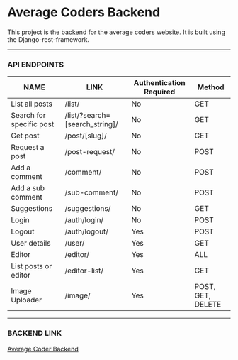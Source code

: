 
# Average Coders Backend

This project is the backend for the average coders website. It is built using the Django-rest-framework.

---

### API ENDPOINTS

| NAME | LINK | Authentication Required | Method |
| --- | --- | --- | --- |
| List all posts | /list/ | No | GET |
| Search for specific post | /list/?search=[search_string]/ | No | GET |
| Get post | /post/[slug]/ | No | GET |
| Request a post | /post-request/ | No | POST |
| Add a comment | /comment/ | No | POST |
| Add a sub comment | /sub-comment/ | No | POST |
| Suggestions | /suggestions/ | No | GET |
| Login | /auth/login/ | No | POST |
| Logout | /auth/logout/ | Yes | POST |
| User details | /user/ | Yes | GET |
| Editor | /editor/ | Yes | ALL |
| List posts or editor | /editor-list/ | Yes | GET |
| Image Uploader | /image/ | Yes | POST, GET, DELETE|

---

### BACKEND LINK
[Average Coder Backend](https://average-coder-backend.herokuapp.com/)

